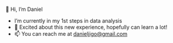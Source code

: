 👋 Hi, I’m Daniel

- I’m currently in my 1st steps in data analysis
- 💞️ Excited about this new experience, hopefully can learn a lot!
- 📫 You can reach me at danieljigo@gmail.com    
